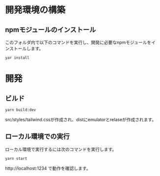# 開発環境の構築

## npmモジュールのインストール
   このフォルダ内で以下のコマンドを実行し、開発に必要なnpmモジュールをインストールします。
   ```
   yar install
   ```

# 開発

## ビルド

```
yarn build:dev
```
src/styles/tailwind.cssが作成され、distにemulatorとrelaseが作成されます。

## ローカル環境での実行

ローカル環境で実行するには次のコマンドを実行します。
```
yarn start
```
http://localhost:1234 で動作を確認します。
